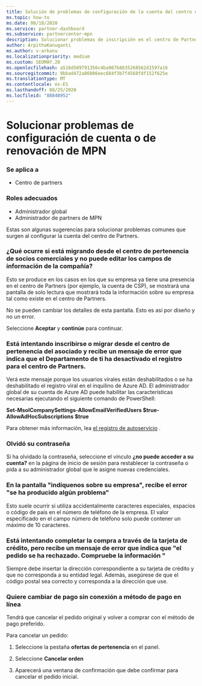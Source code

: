 ```yaml
---
title: Solución de problemas de configuración de la cuenta del centro de Partners o problemas de renovación de MPN
ms.topic: how-to
ms.date: 08/18/2020
ms.service: partner-dashboard
ms.subservice: partnercenter-mpn
description: Solucionar problemas de inscripción en el centro de Partners
author: ArpithaKanuganti
ms.author: v-arkanu
ms.localizationpriority: medium
ms.custom: SEOMAY.20
ms.openlocfilehash: a516d569791356c4ba967b8835268562d1597a16
ms.sourcegitcommit: 9bbad472a86086eec684f3b7f4568fdf152f625e
ms.translationtype: MT
ms.contentlocale: es-ES
ms.lasthandoff: 08/25/2020
ms.locfileid: "88848952"
---
```

# <a name="troubleshoot-account-setup-or-mpn-renewal-issues"></a>Solucionar problemas de configuración de cuenta o de renovación de MPN

### <a name="applies-to"></a>Se aplica a

- Centro de partners
 
### <a name="appropriate-roles"></a>Roles adecuados

- Administrador global
- Administrador de partners de MPN 
 

Estas son algunas sugerencias para solucionar problemas comunes que surgen al configurar la cuenta del centro de Partners.

### <a name="what-happens-if-you-are-migrating-from-partner-membership-center-and-you-cant-edit-any-company-information-fields"></a>¿Qué ocurre si está migrando desde el centro de pertenencia de socios comerciales y no puede editar los campos de información de la compañía?

Esto se produce en los casos en los que su empresa ya tiene una presencia en el centro de Partners (por ejemplo, la cuenta de CSP), se mostrará una pantalla de solo lectura que mostrará toda la información sobre su empresa tal como existe en el centro de Partners.

No se pueden cambiar los detalles de esta pantalla. Esto es así por diseño y no un error.

Seleccione **Aceptar** y **continúe** para continuar.

### <a name="you-are-trying-to-enroll-or-to-migrate-from-partner-membership-center-and-you-receive-an-error-message-saying-that-the-it-department-has-turned-off-sign-up-for-partner-center"></a>Está intentando inscribirse o migrar desde el centro de pertenencia del asociado y recibe un mensaje de error que indica que el Departamento de ti ha desactivado el **registro para el centro de Partners**. 

Verá este mensaje porque los usuarios virales están deshabilitados o se ha deshabilitado el registro viral en el inquilino de Azure AD. El administrador global de su cuenta de Azure AD puede habilitar las características necesarias ejecutando el siguiente comando de PowerShell:

**Set-MsolCompanySettings-AllowEmailVerifiedUsers $true-AllowAdHocSubscriptions $true**

Para obtener más información, lea [el registro de autoservicio](https://docs.microsoft.com/azure/active-directory/users-groups-roles/directory-self-service-signup) .

### <a name="you-forgot-your-password"></a>Olvidó su contraseña

Si ha olvidado la contraseña, seleccione el vínculo **¿no puede acceder a su cuenta?** en la página de inicio de sesión para restablecer la contraseña o pida a su administrador global que le asigne nuevas credenciales.

### <a name="on-the-tell-us-about-your-company-screen-you-receive-a-something-went-wrong-error"></a>En la pantalla "indíquenos sobre su empresa", recibe el error "se ha producido algún problema"

Esto suele ocurrir si utiliza accidentalmente caracteres especiales, espacios o código de país en el número de teléfono de la empresa. El valor especificado en el campo número de teléfono solo puede contener un máximo de 10 caracteres.

### <a name="you-are-trying-to-complete-the-purchase-via-credit-card-but-you-are-receiving-an-error-message-stating-that-your-order-was-declined-please-verify-your-information"></a>Está intentando completar la compra a través de la tarjeta de crédito, pero recibe un mensaje de error que indica que "el pedido se ha rechazado. Compruebe la información "

Siempre debe insertar la dirección correspondiente a su tarjeta de crédito y que no corresponda a su entidad legal. Además, asegúrese de que el código postal sea correcto y corresponda a la dirección que use.

### <a name="you-want-to-switch-from-offline-payment-to-online-payment-method"></a>Quiere cambiar de pago sin conexión a método de pago en línea 

Tendrá que cancelar el pedido original y volver a comprar con el método de pago preferido.

Para cancelar un pedido:

1. Seleccione la pestaña **ofertas de pertenencia** en el panel.

2. Seleccione **Cancelar orden**

3. Aparecerá una ventana de confirmación que debe confirmar para cancelar el pedido inicial.
